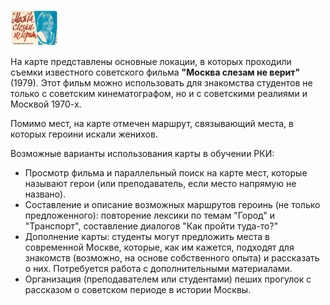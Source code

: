 <html>
<head>
<title>Карта по местам съемок фильма "Москва слезам не верит"</title>
<meta charset="UTF-8">
<link rel="icon" href="favicon.ico">
<link rel="stylesheet" href="style.css">

  <left><img alt="Постер фильма" width="15%" src="moscow.jpg"></left>
</head>
<body>
На карте представлены основные локации, в которых проходили съемки известного советского фильма <strong>"Москва слезам не верит"</strong>(1979). Этот фильм можно использовать для знакомства студентов не только с советским кинематографом, но и с советскими реалиями и Москвой 1970-х.
  <p>Помимо мест, на карте отмечен маршрут, связывающий места, в которых героини искали женихов.</p>
  <p>Возможные варианты использования карты в обучении РКИ:</p>
  <ul>
<li>Просмотр фильма и параллельный поиск на карте мест, которые называют герои (или преподаватель, если место напрямую не названо).
<li>Составление и описание возможных маршрутов героинь (не только предложенного): повторение лексики по темам "Город" и "Транспорт", составление диалогов "Как пройти туда-то?"
<li>Дополнение карты: студенты могут предложить места в современной Москве, которые, как им кажется, подходят для знакомств (возможно, на основе собственного опыта) и рассказать о них. Потребуется работа с дополнительными материалами. 
<li>Организация (преподавателем или студентами) пеших прогулок с рассказом о советском периоде в истории Москвы.
</li>
</ul>
</body>
</html>
